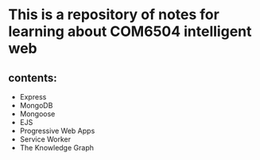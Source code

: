 # This is a repository of notes for learning about COM6504 intelligent web
## contents: 
 - Express
 - MongoDB
 - Mongoose
 - EJS
 - Progressive Web Apps
 - Service Worker
 - The Knowledge Graph
